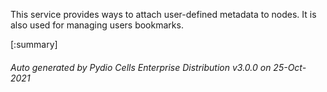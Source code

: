 






This service provides ways to attach user-defined metadata to nodes. It is also used for managing users bookmarks.

[:summary]

###### Auto generated by Pydio Cells Enterprise Distribution v3.0.0 on 25-Oct-2021
